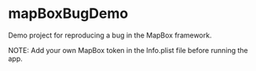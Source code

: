# mapBoxBugDemo
Demo project for reproducing a bug in the MapBox framework.

NOTE: Add your own MapBox token in the Info.plist file before running the app.
